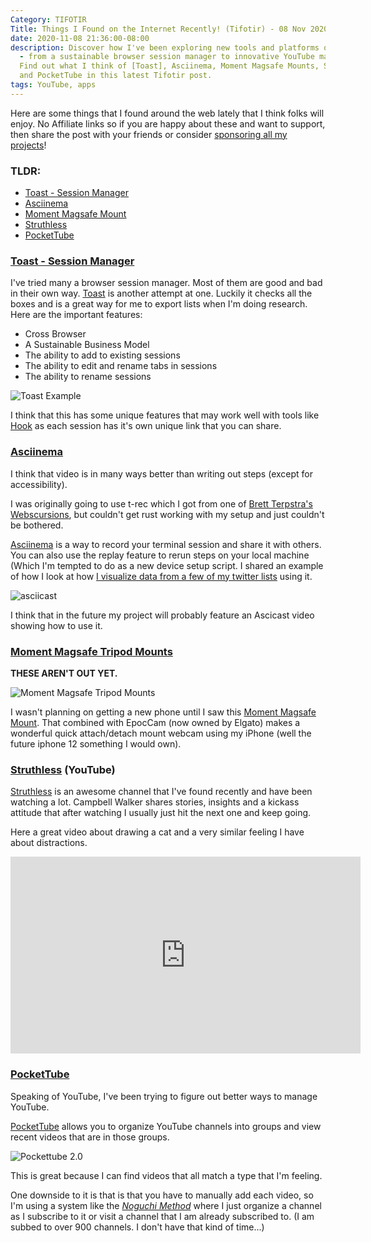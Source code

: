 ```yaml
---
Category: TIFOTIR
Title: Things I Found on the Internet Recently! (Tifotir) - 08 Nov 2020
date: 2020-11-08 21:36:00-08:00
description: Discover how I've been exploring new tools and platforms on the internet
  - from a sustainable browser session manager to innovative YouTube management solutions.
  Find out what I think of [Toast], Asciinema, Moment Magsafe Mounts, Struthless,
  and PocketTube in this latest Tifotir post.
tags: YouTube, apps
---
```


Here are some things that I found around the web lately that I think folks will enjoy. No Affiliate links so if you are happy about these and want to support, then share the post with your friends or consider [sponsoring all my projects][GitHub Sponsors]! 

### TLDR: ###

- [Toast - Session Manager][Toast]
- [Asciinema][Asciinema]
- [Moment Magsafe Mount][Moment Magsafe Mount]
- [Struthless][Struthless]
- [PocketTube][PocketTube]

### [Toast - Session Manager][Toast]

I've tried many a browser session manager. Most of them are good and bad in their own way. [Toast][Toast] is another attempt at one. Luckily it checks all the boxes and is a great way for me to export lists when I'm doing research. Here are the important features:

- Cross Browser
- A Sustainable Business Model
- The ability to add to existing sessions
- The ability to edit and rename tabs in sessions
- The ability to rename sessions

![Toast Example](https://kjaymiller.s3-us-west-2.amazonaws.com/images/toast-session.png?tr=w-500)

I think that this has some unique features that may work well with tools like [Hook](https://hookproductivity.com) as each session has it's own unique link that you can share.

### [Asciinema][Asciinema] ###

I think that video is in many ways better than writing out steps (except for accessibility). 

I was originally going to use t-rec which I got from one of [Brett Terpstra's Webscursions](https://brettterpstra.com/2020/10/13/web-excursions-for-october-13-2020/), but couldn't get rust working with my setup and just couldn't be bothered. 

[Asciinema] is a way to record your terminal session and share it with others. You can also use the replay feature to rerun steps on your local machine (Which I'm tempted to do as a new device setup script. I shared an example of how I look at how [I visualize data from a few of my twitter lists](https://github.com/kjaymiller/elasticsearch-twitter-lists) using it.

![asciicast](https://asciinema.org/a/8lnUCpYqt9FalwB3jPvexfRHz.svg)

I think that in the future my project will probably feature an Ascicast video showing how to use it.

### [Moment Magsafe Tripod Mounts][Moment Magsafe Mount] ###

**THESE AREN'T OUT YET.**

![Moment Magsafe Tripod Mounts](https://kjaymiller.s3-us-west-2.amazonaws.com/images/moment-magsafe-phone-mount.jpeg?tr=w-850)

I wasn't planning on getting a new phone until I saw this
[Moment Magsafe Mount]. That combined with EpocCam (now owned by Elgato) makes a wonderful quick attach/detach mount webcam using my iPhone (well the future iphone 12 something I would own).


### [Struthless][Struthless] (YouTube) ###

[Struthless] is an awesome channel that I've found recently and have been watching a lot. Campbell Walker shares stories, insights and a kickass attitude that after watching I usually just hit the next one and keep going.

Here a great video about drawing a cat and a very similar feeling I have about distractions.

<iframe width="560" height="315" src="https://www.youtube.com/embed/44H76Bbvung" frameborder="0" allow="accelerometer; autoplay; clipboard-write; encrypted-media; gyroscope; picture-in-picture" allowfullscreen></iframe>

### [PocketTube][PocketTube] ###

Speaking of YouTube, I've been trying to figure out better ways to manage YouTube. 

[PocketTube] allows you to organize YouTube channels into groups and view recent videos that are in those groups. 

![Pockettube 2.0](https://kjaymiller.s3-us-west-2.amazonaws.com/images/pockettube2.png?tr=500)

This is great because I can find videos that all match a type that I'm feeling.

One downside to it is that is that you have to manually add each video, so I'm using a system like the [_Noguchi Method_](https://lifehacker.com/the-noguchi-filing-system-keeps-paper-documents-organiz-1593529432) where I just organize a channel as I subscribe to it or visit a channel that I am already subscribed to. (I am subbed to over 900 channels. I don't have that kind of time...)

[PocketTube]: https://yousub.info/
[Github Sponsors]: https://github.com/sponsors/kjaymiller
[Asciinema]: https://asciinema.org
[Moment Magsafe Mount]: https://www.shopmoment.com/products/moment-tripod-mount-for-magsafe/
[Struthless]: https://www.youtube.com/channel/UCvcEBQ0K3UsQ8bzWKHKQmbw
[Toast]: https://dotoast.com/